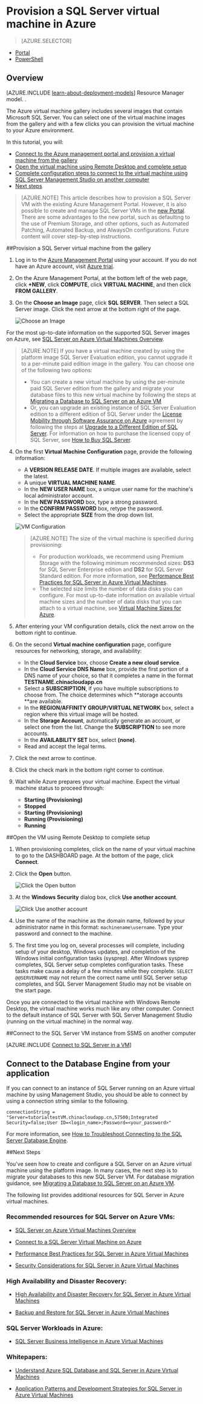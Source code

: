 <properties 
	pageTitle="Provision a SQL Server virtual machine | Windows Azure" 
	description="This tutorial teaches you how to create and configure a SQL Server VM on Azure." 
	services="virtual-machines" 
	documentationCenter="" 
	authors="rothja" 
	manager="jeffreyg" 
	editor="monicar"
	tags="azure-service-management"
	/>

<tags
	ms.service="virtual-machines"
	ms.date="08/26/2015"
	wacn.date=""/>

# Provision a SQL Server virtual machine in Azure

> [AZURE.SELECTOR]
- [Portal](/documentation/articles/virtual-machines-provision-sql-server)
- [PowerShell](/documentation/articles/virtual-machines-sql-server-create-vm-with-powershell)

## Overview

[AZURE.INCLUDE [learn-about-deployment-models](../includes/learn-about-deployment-models-classic-include.md)] Resource Manager model.
. 

The Azure virtual machine gallery includes several images that contain Microsoft SQL Server. You can select one of the virtual machine images from the gallery and with a few clicks you can provision the virtual machine to your Azure environment.

In this tutorial, you will:

* [Connect to the Azure management portal and provision a virtual machine from the gallery](#Provision)
* [Open the virtual machine using Remote Desktop and complete setup](#RemoteDesktop)
* [Complete configuration steps to connect to the virtual machine using SQL Server Management Studio on another computer](#SSMS)
* [Next steps](#Optional)

>[AZURE.NOTE] This article describes how to provision a SQL Server VM with the existing Azure Management Portal. However, it is also possible to create and manage SQL Server VMs in the [new Portal](https://manage.windowsazure.cn). There are some advantages to the new portal, such as defaulting to the use of Premium Storage, and other options, such as Automated Patching, Automated Backup, and AlwaysOn configurations. Future content will cover step-by-step instructions.

##<a id="Provision">Provision a SQL Server virtual machine from the gallery</a>

1. Log in to the [Azure Management Portal](http://manage.windowsazure.cn) using your account. If you do not have an Azure account, visit [Azure trial](/pricing/1rmb-trial/).

2. On the Azure Management Portal, at the bottom left of the web page, click **+NEW**, click **COMPUTE**, click **VIRTUAL MACHINE**, and then click **FROM GALLERY**.

3. On the **Choose an Image** page, click **SQL SERVER**. Then select a SQL Server image. Click the next arrow at the bottom right of the page. 

	![Choose an Image](./media/virtual-machines-provision-sql-server/choose-sql-vm.png)

For the most up-to-date information on the supported SQL Server images on Azure, see [SQL Server on Azure Virtual Machines Overview](/documentation/articles/virtual-machines-sql-server-infrastructure-services).

>[AZURE.NOTE] If you have a virtual machine created by using the platform image SQL Server Evaluation edition, you cannot upgrade it to a per-minute paid edition image in the gallery. You can choose one of the following two options:
>
> - You can create a new virtual machine by using the per-minute paid SQL Server edition from the gallery and migrate your database files to this new virtual machine by following the steps at [Migrating a Database to SQL Server on an Azure VM](/documentation/articles/virtual-machines-migrate-onpremises-database)
> - Or, you can upgrade an existing instance of SQL Server Evaluation edition to a different edition of SQL Server under the [License Mobility through Software Assurance on Azure](/pricing/license-mobility/) agreement by following the steps at [Upgrade to a Different Edition of SQL Server](https://msdn.microsoft.com/zh-cn/library/cc707783.aspx). For information on how to purchase the licensed copy of SQL Server, see [How to Buy SQL Server](http://www.microsoft.com/sqlserver/get-sql-server/how-to-buy.aspx).

4. On the first **Virtual Machine Configuration** page, provide the following information:
	- A **VERSION RELEASE DATE**. If multiple images are available, select the latest.
	- A unique **VIRTUAL MACHINE NAME**.
	- In the **NEW USER NAME** box, a unique user name for the machine's local administrator account.
	- In the **NEW PASSWORD** box, type a strong password. 
	- In the **CONFIRM PASSWORD** box, retype the password.
	- Select the appropriate **SIZE** from the drop down list. 

	![VM Configuration](./media/virtual-machines-provision-sql-server/4VM-Config.png)

	>[AZURE.NOTE] The size of the virtual machine is specified during provisioning:
 	>
	> - For production workloads, we recommend using Premium Storage with the following minimum recommended sizes: **DS3** for SQL Server Enterprise edition and **DS2** for SQL Server Standard edition. For more information, see [Performance Best Practices for SQL Server in Azure Virtual Machines](/documentation/articles/virtual-machines-sql-server-performance-best-practices).
	> - The selected size limits the number of data disks you can configure. For most up-to-date information on available virtual machine sizes and the number of data disks that you can attach to a virtual machine, see [Virtual Machine Sizes for Azure](/documentation/articles/virtual-machines-size-specs).

5. After entering your VM configuration details, click the next arrow on the bottom right to continue.

5. On the second **Virtual machine configuration** page, configure resources for networking, storage, and availability:
	- In the **Cloud Service** box, choose **Create a new cloud service**.
	- In the **Cloud Service DNS Name** box, provide the first portion of a DNS name of your choice, so that it completes a name in the format **TESTNAME.chinacloudapp.cn** 
	- Select a **SUBSCRIPTION**, if you have multiple subscriptions to choose from. The choice determines which **storage accounts **are available.
	- In the **REGION/AFFINITY GROUP/VIRTUAL NETWORK** box, select a region where this virtual image will be hosted.
	- In the **Storage Account**, automatically generate an account, or select one from the list. Change the **SUBSCRIPTION** to see more accounts. 
	- In the **AVAILABILITY SET** box, select **(none)**.
	- Read and accept the legal terms.
	

6. Click the next arrow to continue.


7. Click the check mark in the bottom right corner to continue.

8. Wait while Azure prepares your virtual machine. Expect the virtual machine status to proceed through:

	- **Starting (Provisioning)**
	- **Stopped**
	- **Starting (Provisioning)**
	- **Running (Provisioning)**
	- **Running**
	

##<a id="RemoteDesktop">Open the VM using Remote Desktop to complete setup</a>

1. When provisioning completes, click on the name of your virtual machine to go to the DASHBOARD page. At the bottom of the page, click **Connect**.

2. Click the **Open** button.

	![Click the Open button](./media/virtual-machines-provision-sql-server/click-open-to-connect.png)

3. At the **Windows Security** dialog box, click **Use another account**.

	![Click Use another account](./media/virtual-machines-provision-sql-server/credentials.png) 

4. Use the name of the machine as the domain name, followed by your administrator name in this format: `machinename\username`. Type your password and connect to the machine.

4. The first time you log on, several processes will complete, including setup of your desktop, Windows updates, and completion of the Windows initial configuration tasks (sysprep). After Windows sysprep completes, SQL Server setup  completes configuration tasks. These tasks make cause a delay of a few minutes while they complete. `SELECT @@SERVERNAME` may not return the correct name until SQL Server setup completes, and SQL Server Management Studio may not be visable on the start page.

Once you are connected to the virtual machine with Windows Remote Desktop, the virtual machine works much like any other computer. Connect to the default instance of SQL Server with SQL Server Management Studio (running on the virtual machine) in the normal way. 

##<a id="SSMS">Connect to the SQL Server VM instance from SSMS on another computer</a>

[AZURE.INCLUDE [Connect to SQL Server in a VM](../includes/virtual-machines-sql-server-connection-steps.md)]

## <a id="cdea">Connect to the Database Engine from your application</a>

If you can connect to an instance of SQL Server running on an Azure virtual machine by using Management Studio, you should be able to connect by using a connection string similar to the following.

	connectionString = "Server=tutorialtestVM.chinacloudapp.cn,57500;Integrated Security=false;User ID=<login_name>;Password=<your_password>"

For more information, see [How to Troubleshoot Connecting to the SQL Server Database Engine](http://social.technet.microsoft.com/wiki/contents/articles/how-to-troubleshoot-connecting-to-the-sql-server-database-engine.aspx).

##<a id="Optional">Next Steps</a>

You've seen how to create and configure a SQL Server on an Azure virtual machine using the platform image. In many cases, the next step is to migrate your databases to this new SQL Server VM. For database migration guidance, see [Migrating a Database to SQL Server on an Azure VM](/documentation/articles/virtual-machines-migrate-onpremises-database).

The following list provides additional resources for SQL Server in Azure virtual machines.

### Recommended resources for SQL Server on Azure VMs:
- [SQL Server on Azure Virtual Machines Overview](/documentation/articles/virtual-machines-sql-server-infrastructure-services)

- [Connect to a SQL Server Virtual Machine on Azure](/documentation/articles/virtual-machines-sql-server-connectivity)

- [Performance Best Practices for SQL Server in Azure Virtual Machines](/documentation/articles/virtual-machines-sql-server-performance-best-practices)

- [Security Considerations for SQL Server in Azure Virtual Machines](/documentation/articles/virtual-machines-sql-server-security-considerations)

### High Availability and Disaster Recovery:
- [High Availability and Disaster Recovery for SQL Server in Azure Virtual Machines](/documentation/articles/virtual-machines-sql-server-high-availability-and-disaster-recovery-solutions)

- [Backup and Restore for SQL Server in Azure Virtual Machines](/documentation/articles/virtual-machines-sql-server-backup-and-restore)

### SQL Server Workloads in Azure:
- [SQL Server Business Intelligence in Azure Virtual Machines](/documentation/articles/virtual-machines-sql-server-business-intelligence)

### Whitepapers:
- [Understand Azure SQL Database and SQL Server in Azure Virtual Machines](/documentation/articles/data-management-azure-sql-database-and-sql-server-iaas)

- [Application Patterns and Development Strategies for SQL Server in Azure Virtual Machines](/documentation/articles/virtual-machines-sql-server-application-patterns-and-development-strategies)
